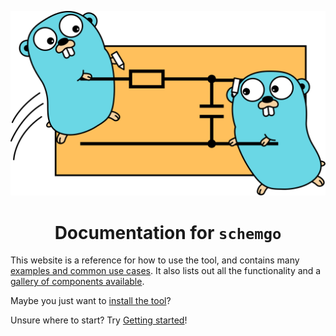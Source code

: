 ![](media/banner.svg)

<div align="center">
<h1>Documentation for <code>schemgo</code></h1>
</div>

This website is a reference for how to use the tool, and contains many [examples and common use cases](examples.md). It also lists out all the functionality and a [gallery of components available](components.md).

Maybe you just want to [install the tool](installation.md)?

Unsure where to start? Try [Getting started](getting-started.md)!
